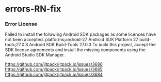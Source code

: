 # errors-RN-fix

### Error License

Failed to install the following Android SDK packages as some licences have not been accepted.
platforms;android-27 Android SDK Platform 27
build-tools;27.0.3 Android SDK Build-Tools 27.0.3
To build this project, accept the SDK license agreements and install the missing components using the Android Studio SDK Manager.


https://github.com/jitpack/jitpack.io/issues/3686
https://github.com/jitpack/jitpack.io/issues/3685
https://github.com/jitpack/jitpack.io/issues/3684

